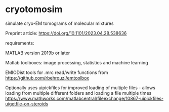 # cryotomosim
 
simulate cryo-EM tomograms of molecular mixtures

Preprint article: https://doi.org/10.1101/2023.04.28.538636

requirements:

MATLAB version 2019b or later

Matlab toolboxes: image processing, statistics and machine learning

EMIODist tools for .mrc read/write functions from https://github.com/rbehrouzi/emtoolbox


Optionally uses uipickfiles for improved loading of multiple files - allows loading from multiple different folders and loading a file multiple times
https://www.mathworks.com/matlabcentral/fileexchange/10867-uipickfiles-uigetfile-on-steroids

